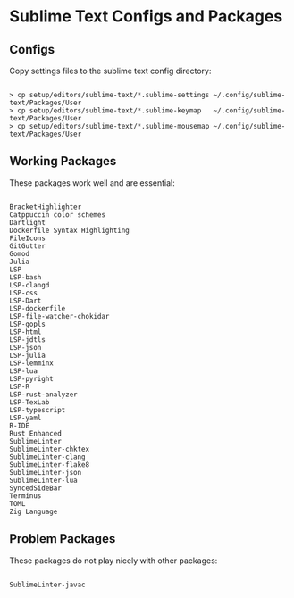 
# Sublime Text Configs and Packages





## Configs

Copy settings files to the sublime text config directory:

```

> cp setup/editors/sublime-text/*.sublime-settings ~/.config/sublime-text/Packages/User
> cp setup/editors/sublime-text/*.sublime-keymap   ~/.config/sublime-text/Packages/User
> cp setup/editors/sublime-text/*.sublime-mousemap ~/.config/sublime-text/Packages/User

```





## Working Packages

These packages work well and are essential:

```

BracketHighlighter
Catppuccin color schemes
Dartlight
Dockerfile Syntax Highlighting
FileIcons
GitGutter
Gomod
Julia
LSP
LSP-bash
LSP-clangd
LSP-css
LSP-Dart
LSP-dockerfile
LSP-file-watcher-chokidar
LSP-gopls
LSP-html
LSP-jdtls
LSP-json
LSP-julia
LSP-lemminx
LSP-lua
LSP-pyright
LSP-R
LSP-rust-analyzer
LSP-TexLab
LSP-typescript
LSP-yaml
R-IDE
Rust Enhanced
SublimeLinter
SublimeLinter-chktex
SublimeLinter-clang
SublimeLinter-flake8
SublimeLinter-json
SublimeLinter-lua
SyncedSideBar
Terminus
TOML
Zig Language

```





## Problem Packages

These packages do not play nicely with other packages:

```

SublimeLinter-javac

```
